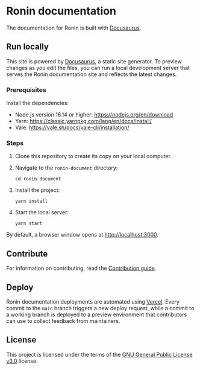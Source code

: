 # Ronin documentation

The documentation for Ronin is built with [Docusaurus](https://docusaurus.io/).

## Run locally
This site is powered by [Docusaurus](https://docusaurus.io), a static site generator. To preview changes as you edit the files, you can run a local development server that serves the Ronin documentation site and reflects the latest changes.

### Prerequisites
Install the dependencies:
* Node.js version 16.14 or higher: https://nodejs.org/en/download
* Yarn: https://classic.yarnpkg.com/lang/en/docs/install/
* Vale: https://vale.sh/docs/vale-cli/installation/

### Steps

1. Clone this repository to create its copy on your local computer.
2. Navigate to the `ronin-document` directory:
   ```
   cd ronin-document
   ```

3. Install the project:
   ```
   yarn install
   ```

4. Start the local server:
   ```
   yarn start
   ```

By default, a browser window opens at [http://localhost:3000](http://localhost:3000).

## Contribute
For information on contributing, read the [Contribution guide](./).

## Deploy
Ronin documentation deployments are automated using [Vercel](https://vercel.com/). Every commit to the `main` branch triggers a new deploy request, while a commit to a working branch is deployed to a preview environment that contributors can use to collect feedback from maintainers.

## License
This project is licensed under the terms of the [GNU General Public License v3.0](LICENSE.md) license.
